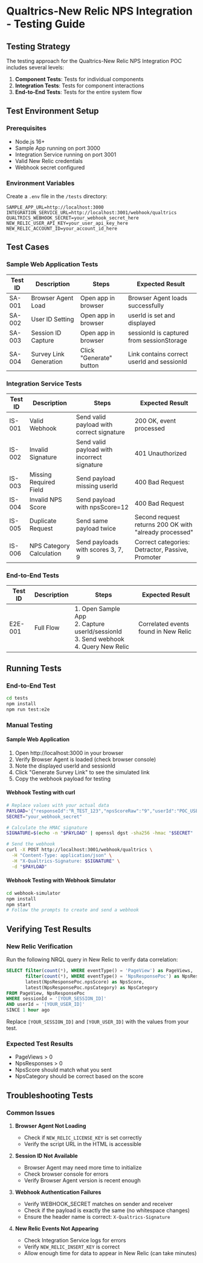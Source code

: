 # Qualtrics-New Relic NPS Integration - Testing Guide

## Testing Strategy

The testing approach for the Qualtrics-New Relic NPS Integration POC includes several levels:

1. **Component Tests**: Tests for individual components
2. **Integration Tests**: Tests for component interactions
3. **End-to-End Tests**: Tests for the entire system flow

## Test Environment Setup

### Prerequisites

- Node.js 16+
- Sample App running on port 3000
- Integration Service running on port 3001
- Valid New Relic credentials
- Webhook secret configured

### Environment Variables

Create a `.env` file in the `/tests` directory:

```
SAMPLE_APP_URL=http://localhost:3000
INTEGRATION_SERVICE_URL=http://localhost:3001/webhook/qualtrics
QUALTRICS_WEBHOOK_SECRET=your_webhook_secret_here
NEW_RELIC_USER_API_KEY=your_user_api_key_here
NEW_RELIC_ACCOUNT_ID=your_account_id_here
```

## Test Cases

### Sample Web Application Tests

| Test ID | Description | Steps | Expected Result |
|---------|-------------|-------|----------------|
| SA-001 | Browser Agent Load | Open app in browser | Browser Agent loads successfully |
| SA-002 | User ID Setting | Open app in browser | userId is set and displayed |
| SA-003 | Session ID Capture | Open app in browser | sessionId is captured from sessionStorage |
| SA-004 | Survey Link Generation | Click "Generate" button | Link contains correct userId and sessionId |

### Integration Service Tests

| Test ID | Description | Steps | Expected Result |
|---------|-------------|-------|----------------|
| IS-001 | Valid Webhook | Send valid payload with correct signature | 200 OK, event processed |
| IS-002 | Invalid Signature | Send valid payload with incorrect signature | 401 Unauthorized |
| IS-003 | Missing Required Field | Send payload missing userId | 400 Bad Request |
| IS-004 | Invalid NPS Score | Send payload with npsScore=12 | 400 Bad Request |
| IS-005 | Duplicate Request | Send same payload twice | Second request returns 200 OK with "already processed" |
| IS-006 | NPS Category Calculation | Send payloads with scores 3, 7, 9 | Correct categories: Detractor, Passive, Promoter |

### End-to-End Tests

| Test ID | Description | Steps | Expected Result |
|---------|-------------|-------|----------------|
| E2E-001 | Full Flow | 1. Open Sample App<br>2. Capture userId/sessionId<br>3. Send webhook<br>4. Query New Relic | Correlated events found in New Relic |

## Running Tests

### End-to-End Test

```bash
cd tests
npm install
npm run test:e2e
```

### Manual Testing

#### Sample Web Application

1. Open http://localhost:3000 in your browser
2. Verify Browser Agent is loaded (check browser console)
3. Note the displayed userId and sessionId
4. Click "Generate Survey Link" to see the simulated link
5. Copy the webhook payload for testing

#### Webhook Testing with curl

```bash
# Replace values with your actual data
PAYLOAD='{"responseId":"R_TEST_123","npsScoreRaw":"9","userId":"POC_USER_123","sessionId":"a1b2c3d4e5f6g7h8","comment":"Test comment"}'
SECRET="your_webhook_secret"

# Calculate the HMAC signature
SIGNATURE=$(echo -n "$PAYLOAD" | openssl dgst -sha256 -hmac "$SECRET" | cut -d' ' -f2)

# Send the webhook
curl -X POST http://localhost:3001/webhook/qualtrics \
  -H "Content-Type: application/json" \
  -H "X-Qualtrics-Signature: $SIGNATURE" \
  -d "$PAYLOAD"
```

#### Webhook Testing with Webhook Simulator

```bash
cd webhook-simulator
npm install
npm start
# Follow the prompts to create and send a webhook
```

## Verifying Test Results

### New Relic Verification

Run the following NRQL query in New Relic to verify data correlation:

```sql
SELECT filter(count(*), WHERE eventType() = 'PageView') as PageViews, 
       filter(count(*), WHERE eventType() = 'NpsResponsePoc') as NpsResponses, 
       latest(NpsResponsePoc.npsScore) as NpsScore, 
       latest(NpsResponsePoc.npsCategory) as NpsCategory
FROM PageView, NpsResponsePoc
WHERE sessionId = '[YOUR_SESSION_ID]'
AND userId = '[YOUR_USER_ID]'
SINCE 1 hour ago
```

Replace `[YOUR_SESSION_ID]` and `[YOUR_USER_ID]` with the values from your test.

### Expected Test Results

- PageViews > 0
- NpsResponses > 0
- NpsScore should match what you sent
- NpsCategory should be correct based on the score

## Troubleshooting Tests

### Common Issues

1. **Browser Agent Not Loading**
   - Check if `NEW_RELIC_LICENSE_KEY` is set correctly
   - Verify the script URL in the HTML is accessible

2. **Session ID Not Available**
   - Browser Agent may need more time to initialize
   - Check browser console for errors
   - Verify Browser Agent version is recent enough

3. **Webhook Authentication Failures**
   - Verify WEBHOOK_SECRET matches on sender and receiver
   - Check if the payload is exactly the same (no whitespace changes)
   - Ensure the header name is correct: `X-Qualtrics-Signature`

4. **New Relic Events Not Appearing**
   - Check Integration Service logs for errors
   - Verify `NEW_RELIC_INSERT_KEY` is correct
   - Allow enough time for data to appear in New Relic (can take minutes)